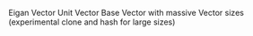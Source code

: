 Eigan Vector
Unit Vector
Base Vector with massive Vector sizes (experimental clone and hash for large sizes)